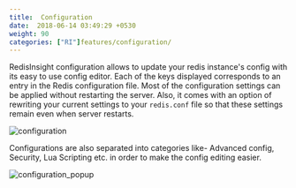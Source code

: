 ```yaml
---
title:  Configuration
date:  2018-06-14 03:49:29 +0530
weight: 90
categories: ["RI"]features/configuration/
---
```

RedisInsight configuration allows to update your redis instance's config with its easy to use config editor. Each of the keys displayed corresponds to an entry in the Redis configuration file. Most of the configuration settings can be applied without restarting the server. Also, it comes with an option of rewriting your current settings to your `redis.conf` file so that these settings remain even when server restarts.

![configuration](/images/ri/configuration.png)

Configurations are also separated into categories like- Advanced config, Security, Lua Scripting etc. in order to make the config editing easier.

![configuration_popup](/images/ri/configuration_popup.png)
